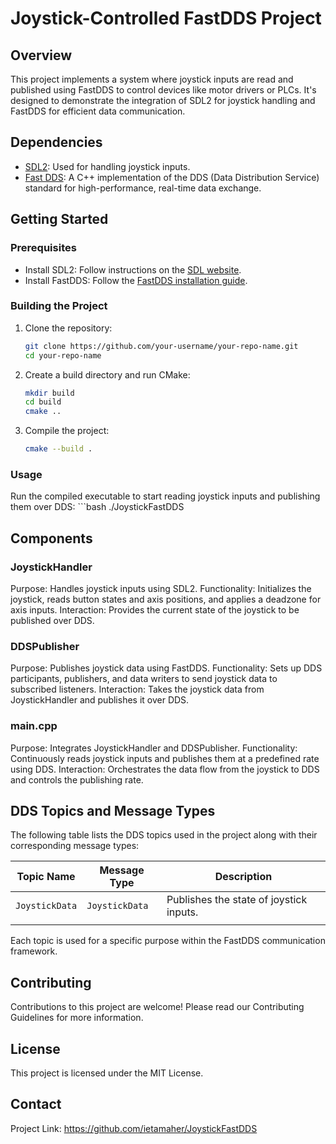 # Joystick-Controlled FastDDS Project

## Overview
This project implements a system where joystick inputs are read and published using FastDDS to control devices like motor drivers or PLCs. It's designed to demonstrate the integration of SDL2 for joystick handling and FastDDS for efficient data communication.

## Dependencies
- [SDL2](https://www.libsdl.org/): Used for handling joystick inputs.
- [Fast DDS](https://www.eprosima.com/index.php/products-all/eprosima-fast-dds): A C++ implementation of the DDS (Data Distribution Service) standard for high-performance, real-time data exchange.

## Getting Started

### Prerequisites
- Install SDL2: Follow instructions on the [SDL website](https://www.libsdl.org/download-2.0.php).
- Install FastDDS: Follow the [FastDDS installation guide](https://fast-dds.docs.eprosima.com/en/latest/installation/binaries/binaries_linux.html).

### Building the Project
1. Clone the repository:
   ```bash
   git clone https://github.com/your-username/your-repo-name.git
   cd your-repo-name

2. Create a build directory and run CMake:
   ```bash
   mkdir build
   cd build
   cmake ..

3. Compile the project:
   ```bash
   cmake --build .

### Usage
Run the compiled executable to start reading joystick inputs and publishing them over DDS:
    ```bash
    ./JoystickFastDDS

## Components
### JoystickHandler
Purpose: Handles joystick inputs using SDL2.
Functionality: Initializes the joystick, reads button states and axis positions, and applies a deadzone for axis inputs.
Interaction: Provides the current state of the joystick to be published over DDS.
### DDSPublisher
Purpose: Publishes joystick data using FastDDS.
Functionality: Sets up DDS participants, publishers, and data writers to send joystick data to subscribed listeners.
Interaction: Takes the joystick data from JoystickHandler and publishes it over DDS.

### main.cpp
Purpose: Integrates JoystickHandler and DDSPublisher.
Functionality: Continuously reads joystick inputs and publishes them at a predefined rate using DDS.
Interaction: Orchestrates the data flow from the joystick to DDS and controls the publishing rate.

## DDS Topics and Message Types

The following table lists the DDS topics used in the project along with their corresponding message types:

| Topic Name     | Message Type   | Description                                   |
| -------------- | -------------- | --------------------------------------------- |
| `JoystickData` | `JoystickData` | Publishes the state of joystick inputs.       |
|                |                |                                               |

Each topic is used for a specific purpose within the FastDDS communication framework.

## Contributing
Contributions to this project are welcome! Please read our Contributing Guidelines for more information.

## License
This project is licensed under the MIT License.

## Contact
Project Link: https://github.com/ietamaher/JoystickFastDDS
